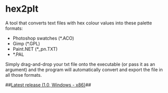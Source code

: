 # hex2plt
A tool that converts text files with hex colour values into these palette formats:

- Photoshop swatches (*.ACO)
- Gimp (*.GPL)
- Paint.NET (*_pn.TXT)
- *.PAL

Simply drag-and-drop your txt file onto the executable (or pass it as an argument) and the program will automatically convert and export the file in all those formats.

##[Latest release (1.0, Windows - x86)](https://github.com/Blokatt/hex2plt/releases/latest)##
